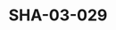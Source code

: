 ---
pid: SHA-03-029
title: SHA-03-029
language: en
collection: Sharhabil Ahmed
original_label: 
rights: Sharhabil Ahmed
location_of_original: Sharhabil Ahmed
photographer_or_studio: 
scanned_from: photograph 9.2 by 21.2
_date: '2008'
location: Khartoum
description: Advertisement for Sharhabil Ahmed concert
additional_notes: 
permission_display: 'yes'
on_server: 'no'
on_website: 'no'
permalink: /archive/en/sha-03-029.html
layout: photo-page
---
